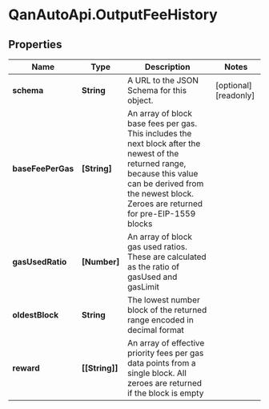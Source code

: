 # QanAutoApi.OutputFeeHistory

## Properties

Name | Type | Description | Notes
------------ | ------------- | ------------- | -------------
**schema** | **String** | A URL to the JSON Schema for this object. | [optional] [readonly] 
**baseFeePerGas** | **[String]** | An array of block base fees per gas. This includes the next block after the newest of the returned range, because this value can be derived from the newest block. Zeroes are returned for pre-EIP-1559 blocks | 
**gasUsedRatio** | **[Number]** | An array of block gas used ratios. These are calculated as the ratio of gasUsed and gasLimit | 
**oldestBlock** | **String** | The lowest number block of the returned range encoded in decimal format | 
**reward** | **[[String]]** | An array of effective priority fees per gas data points from a single block. All zeroes are returned if the block is empty | 


